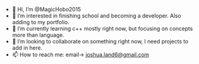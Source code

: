 - 👋 Hi, I’m @MagicHobo2015
- 👀 I’m interested in finishing school and becoming a developer. Also adding to my portfolio. 
- 🌱 I’m currently learning c++ mostly right now, but focusing on concepts more than language.
- 💞️ I’m looking to collaborate on something right now, I need projects to add in here.
- 📫 How to reach me: email-> joshua.land6@gmail.com

<!---
MagicHobo2015/MagicHobo2015 is a ✨ special ✨ repository because its `README.md` (this file) appears on your GitHub profile.
You can click the Preview link to take a look at your changes.
--->
